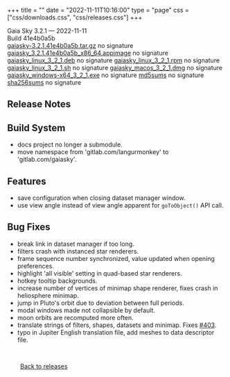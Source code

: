 +++
title = ""
date = "2022-11-11T10:16:00"
type = "page"
css = ["css/downloads.css", "css/releases.css"]
+++

<div class="download-container">
<div id="download-title">
<i class="fa-solid fa-tag"></i>
Gaia Sky <span class="downloads-version">3.2.1</span> — <i class="fa-solid fa-clock"></i>
<time class="downloads-releasedate" datetime="2022-11-11T10:16:00" title="Published: 2022-11-11T10:16:00">2022-11-11</time></div>
<div class="downloads-build">Build 41e4b0a5b</div>
<div class="download-section">
<a href="https://gaia.ari.uni-heidelberg.de/gaiasky/releases/3.2.1.41e4b0a5b/gaiasky-3.2.1.41e4b0a5b.tar.gz" class="download-button">gaiasky-3.2.1.41e4b0a5b.tar.gz</a>
<span class="signature">no signature</span>
<a href="https://gaia.ari.uni-heidelberg.de/gaiasky/releases/3.2.1.41e4b0a5b/gaiasky_3.2.1.41e4b0a5b_x86_64.appimage" class="download-button">gaiasky_3.2.1.41e4b0a5b_x86_64.appimage</a>
<span class="signature">no signature</span>
<a href="https://gaia.ari.uni-heidelberg.de/gaiasky/releases/3.2.1.41e4b0a5b/gaiasky_linux_3_2_1.deb" class="download-button">gaiasky_linux_3_2_1.deb</a>
<span class="signature">no signature</span>
<a href="https://gaia.ari.uni-heidelberg.de/gaiasky/releases/3.2.1.41e4b0a5b/gaiasky_linux_3_2_1.rpm" class="download-button">gaiasky_linux_3_2_1.rpm</a>
<span class="signature">no signature</span>
<a href="https://gaia.ari.uni-heidelberg.de/gaiasky/releases/3.2.1.41e4b0a5b/gaiasky_linux_3_2_1.sh" class="download-button">gaiasky_linux_3_2_1.sh</a>
<span class="signature">no signature</span>
<a href="https://gaia.ari.uni-heidelberg.de/gaiasky/releases/3.2.1.41e4b0a5b/gaiasky_macos_3_2_1.dmg" class="download-button">gaiasky_macos_3_2_1.dmg</a>
<span class="signature">no signature</span>
<a href="https://gaia.ari.uni-heidelberg.de/gaiasky/releases/3.2.1.41e4b0a5b/gaiasky_windows-x64_3_2_1.exe" class="download-button">gaiasky_windows-x64_3_2_1.exe</a>
<span class="signature">no signature</span>
<a href="https://gaia.ari.uni-heidelberg.de/gaiasky/releases/3.2.1.41e4b0a5b/md5sums" class="download-button">md5sums</a>
<span class="signature">no signature</span>
<a href="https://gaia.ari.uni-heidelberg.de/gaiasky/releases/3.2.1.41e4b0a5b/sha256sums" class="download-button">sha256sums</a>
<span class="signature">no signature</span>
</div>
</div>

<section class="release-notes">

# Release Notes


## Build System

- docs project no longer a submodule.
- move namespace from 'gitlab.com/langurmonkey' to 'gitlab.com/gaiasky'.

## Features

- save configuration when closing dataset manager window.
- use view angle instead of view angle apparent for `goToObject()` API call.

## Bug Fixes

- break link in dataset manager if too long.
- filters crash with instanced star renderers.
- frame sequence number synchronized, value updated when opening preferences.
- highlight 'all visible' setting in quad-based star renderers.
- hotkey tooltip backgrounds.
- increase number of vertices of minimap shape renderer, fixes crash in heliosphere minimap.
- jump in Pluto's orbit due to deviation between full periods.
- modal windows made not collapsible by default.
- moon orbits are recomputed more often.
- translate strings of filters, shapes, datasets and minimap. Fixes [#403](https://gitlab.com/gaiasky/gaiasky/issues/403).
- typo in Jupiter English translation file, add meshes to data descriptor file.
</section>


<p class="center-text" style="padding: 30px;">
<i class="fa-solid fa-circle-arrow-left"></i> <a href="/downloads/releases">Back to releases</a>
</p>

